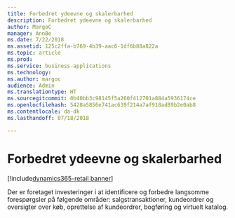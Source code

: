 ```yaml
---
title: Forbedret ydeevne og skalerbarhed
description: Forbedret ydeevne og skalerbarhed
author: MargoC
manager: AnnBe
ms.date: 7/22/2018
ms.assetid: 125c2ffa-b769-4b39-aac6-1df6b88a822a
ms.topic: article
ms.prod: 
ms.service: business-applications
ms.technology: 
ms.author: margoc
audience: Admin
ms.translationtype: HT
ms.sourcegitcommit: 0b40bb3c98145f5a260f412701a884a5936174ce
ms.openlocfilehash: 5428a5856e741ac639f214a7af918ad89b2e0ab8
ms.contentlocale: da-dk
ms.lasthandoff: 07/18/2018

---
```

#  <a name="enhanced-performance-and-scalability"></a>Forbedret ydeevne og skalerbarhed

[!include[dynamics365-retail banner](../includes/dynamics365-retail.md)]




Der er foretaget investeringer i at identificere og forbedre langsomme forespørgsler på følgende områder: salgstransaktioner, kundeordrer og oversigter over køb, oprettelse af kundeordrer, bogføring og virtuelt katalog.

